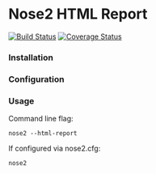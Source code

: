 # Nose2 HTML Report
[![Build Status](https://travis-ci.org/mgrijalva/nose2-html-report.svg?branch=master)](https://travis-ci.org/mgrijalva/nose2-html-report)
[![Coverage Status](https://coveralls.io/repos/github/mgrijalva/nose2-html-report/badge.svg?branch=master)](https://coveralls.io/github/mgrijalva/nose2-html-report?branch=master)

### Installation

### Configuration

### Usage
Command line flag:
```
nose2 --html-report
```

If configured via nose2.cfg:
```
nose2
```
